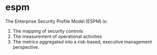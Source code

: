 # espm
The Enterprise Security Profile Model (ESPM) is:  
1. The mapping of security controls 
2. The measurement of operational activities 
3. The metrics aggregated into a risk-based, executive management perspective.
